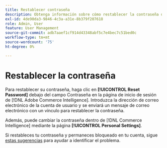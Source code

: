 ```yaml
---
title: Restablecer contraseña
description: Obtenga información sobre cómo restablecer la contraseña de un usuario.
exl-id: 4de90da3-9846-4c3a-a31e-8b379f207618
role: Admin, User
feature: User Management
source-git-commit: adb7aaef1cf914d43348abf5c7e4bec7c51bed0c
workflow-type: tm+mt
source-wordcount: '75'
ht-degree: 0%

---
```


# Restablecer la contraseña

Para restablecer su contraseña, haga clic en **[!UICONTROL Reset Password]** debajo del campo Contraseña en la página de inicio de sesión de [!DNL Adobe Commerce Intelligence]. Introduzca la dirección de correo electrónico de la cuenta de usuario y se enviará un mensaje de correo electrónico con un vínculo para restablecer la contraseña.

Además, puede cambiar la contraseña dentro de [!DNL Commerce Intelligence] mediante la página **[!UICONTROL Personal Settings]**.

Si restableces tu contraseña y permaneces bloqueado en tu cuenta, sigue [estas sugerencias](https://experienceleague.adobe.com/docs/commerce-knowledge-base/kb/troubleshooting/miscellaneous/troubleshooting-mbi-account-lockout.html?lang=es) para ayudar a identificar el problema.
